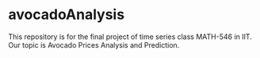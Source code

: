 # avocadoAnalysis
This repository is for the final project of time series class MATH-546 in IIT. Our topic is Avocado Prices Analysis and Prediction.
